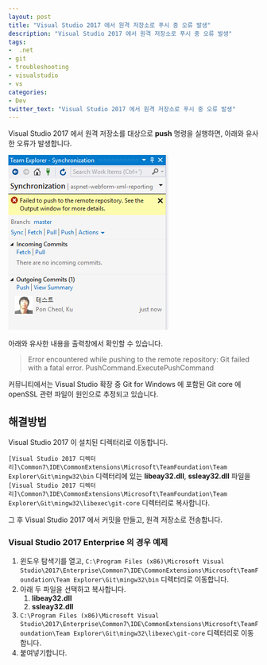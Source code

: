 ```yaml
---
layout: post
title: "Visual Studio 2017 에서 원격 저장소로 푸시 중 오류 발생"
description: "Visual Studio 2017 에서 원격 저장소로 푸시 중 오류 발생"
tags:
-  .net
- git
- troubleshooting
- visualstudio
- vs
categories:
- Dev
twitter_text: "Visual Studio 2017 에서 원격 저장소로 푸시 중 오류 발생"
---
```


Visual Studio 2017 에서 원격 저장소를 대상으로 **push** 명령을 실행하면, 아래와 유사한 오류가 발생합니다.

![](/images/2017/08/error-git-visual-studio-2017-001.png)

아래와 유사한 내용을 출력창에서 확인할 수 있습니다.

> <span class="text-danger">Error encountered while pushing to the remote repository: Git failed with a fatal error.</span>
> PushCommand.ExecutePushCommand


커뮤니티에서는 Visual Studio 확장 중 Git for Windows 에 포함된 Git core 에 openSSL 관련 파일이 원인으로 추정되고 있습니다.


## 해결방법

Visual Studio 2017 이 설치된 디렉터리로 이동합니다.

`[Visual Studio 2017 디렉터리]\Common7\IDE\CommonExtensions\Microsoft\TeamFoundation\Team Explorer\Git\mingw32\bin` 디렉터리에 있는 **libeay32.dll**, **ssleay32.dll** 파일을 `[Visual Studio 2017 디렉터리]\Common7\IDE\CommonExtensions\Microsoft\TeamFoundation\Team Explorer\Git\mingw32\libexec\git-core` 디렉터리로 복사합니다.

그 후 Visual Studio 2017 에서 커밋을 만들고, 원격 저장소로 전송합니다.


### Visual Studio 2017 Enterprise 의 경우 예제

1. 윈도우 탐색기를 열고, `C:\Program Files (x86)\Microsoft Visual Studio\2017\Enterprise\Common7\IDE\CommonExtensions\Microsoft\TeamFoundation\Team Explorer\Git\mingw32\bin` 디렉터리로 이동합니다.
2. 아래 두 파일을 선택하고 복사합니다.
    1. **libeay32.dll**
    2. **ssleay32.dll**
3. `C:\Program Files (x86)\Microsoft Visual Studio\2017\Enterprise\Common7\IDE\CommonExtensions\Microsoft\TeamFoundation\Team Explorer\Git\mingw32\libexec\git-core` 디렉터리로 이동합니다.
4. 붙여넣기합니다.

